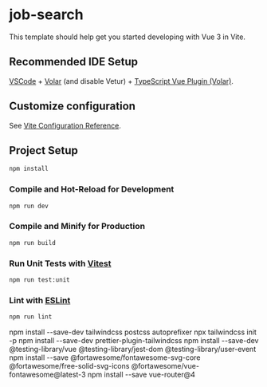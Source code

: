 # job-search

This template should help get you started developing with Vue 3 in Vite.

## Recommended IDE Setup

[VSCode](https://code.visualstudio.com/) + [Volar](https://marketplace.visualstudio.com/items?itemName=Vue.volar) (and disable Vetur) + [TypeScript Vue Plugin (Volar)](https://marketplace.visualstudio.com/items?itemName=Vue.vscode-typescript-vue-plugin).

## Customize configuration

See [Vite Configuration Reference](https://vitejs.dev/config/).

## Project Setup

```sh
npm install
```

### Compile and Hot-Reload for Development

```sh
npm run dev
```

### Compile and Minify for Production

```sh
npm run build
```

### Run Unit Tests with [Vitest](https://vitest.dev/)

```sh
npm run test:unit
```

### Lint with [ESLint](https://eslint.org/)

```sh
npm run lint
```

npm install --save-dev tailwindcss postcss autoprefixer
npx tailwindcss init -p
npm install --save-dev prettier-plugin-tailwindcss
npm install --save-dev @testing-library/vue @testing-library/jest-dom @testing-library/user-event
npm install --save @fortawesome/fontawesome-svg-core @fortawesome/free-solid-svg-icons @fortawesome/vue-fontawesome@latest-3
npm install --save vue-router@4
